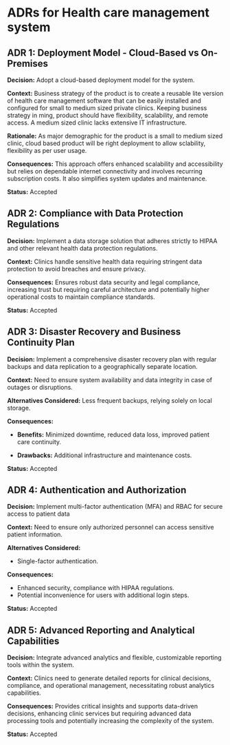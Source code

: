 # ADRs for Health care management system

## ADR 1: Deployment Model - Cloud-Based vs On-Premises

**Decision:** Adopt a cloud-based deployment model for the system.

**Context:** Business strategy of the product is to create a reusable lite version of health care management software that can be easily installed and configured for small to medium sized private clinics. Keeping business strategy in ming, product should have flexibility, scalability, and remote access. A medium sized clinic lacks extensive IT infrastructure.

**Rationale:** As major demographic for the product is a small to medium sized clinic, cloud based product will be right deployment to allow sclability, flexibility as per user usage.

**Consequences:** This approach offers enhanced scalability and accessibility but relies on dependable internet connectivity and involves recurring subscription costs. It also simplifies system updates and maintenance.

**Status:** Accepted

## ADR 2: Compliance with Data Protection Regulations

**Decision:** Implement a data storage solution that adheres strictly to HIPAA and other relevant health data protection regulations.

**Context:** Clinics handle sensitive health data requiring stringent data protection to avoid breaches and ensure privacy.

**Consequences:** Ensures robust data security and legal compliance, increasing trust but requiring careful architecture and potentially higher operational costs to maintain compliance standards.

**Status:** Accepted

## ADR 3: Disaster Recovery and Business Continuity Plan

**Decision:** Implement a comprehensive disaster recovery plan with regular backups and data replication to a geographically separate location.

**Context:** Need to ensure system availability and data integrity in case of outages or disruptions.

**Alternatives Considered:** Less frequent backups, relying solely on local storage.

**Consequences:**

* **Benefits:** Minimized downtime, reduced data loss, improved patient care continuity.

* **Drawbacks:** Additional infrastructure and maintenance costs.

**Status:** Accepted

## ADR 4: Authentication and Authorization

**Decision:** Implement multi-factor authentication (MFA) and RBAC for secure access to patient data

**Context:** Need to ensure only authorized personnel can access sensitive patient information.

**Alternatives Considered:**

* Single-factor authentication.

**Consequences:**

* Enhanced security, compliance with HIPAA regulations.
* Potential inconvenience for users with additional login steps.

**Status:** Accepted

## ADR 5: Advanced Reporting and Analytical Capabilities

**Decision:** Integrate advanced analytics and flexible, customizable reporting tools within the system.

**Context:** Clinics need to generate detailed reports for clinical decisions, compliance, and operational management, necessitating robust analytics capabilities.

**Consequences:** Provides critical insights and supports data-driven decisions, enhancing clinic services but requiring advanced data processing tools and potentially increasing the complexity of the system.

**Status:** Accepted
